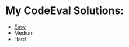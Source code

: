 # My CodeEval Solutions:

 * [Easy](https://github.com/TraiOi/CodeEval/tree/master/Easy#easy)
 * Medium
 * Hard